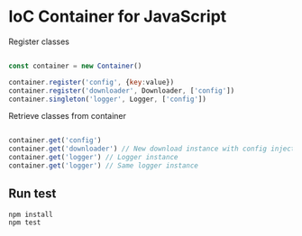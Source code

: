 # IoC Container for JavaScript

Register classes

```javascript

const container = new Container()

container.register('config', {key:value})
container.register('downloader', Downloader, ['config']) 
container.singleton('logger', Logger, ['config'])

```

Retrieve classes from container


```javascript

container.get('config')
container.get('downloader') // New download instance with config injected in constructor 
container.get('logger') // Logger instance
container.get('logger') // Same logger instance

```

## Run test

```
npm install
npm test
```
